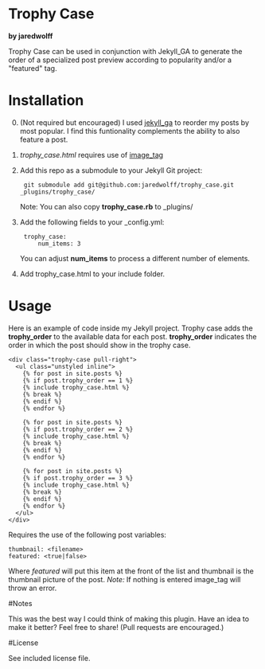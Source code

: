 Trophy Case
===========
**by jaredwolff**

Trophy Case can be used in conjunction with Jekyll_GA to generate the order of a specialized post preview 
according to popularity and/or a "featured" tag.

# Installation

0. (Not required but encouraged) I used [jekyll\_ga](https://github.com/developmentseed/jekyll-ga) to reorder my posts by most popular. I find this funtionality complements the ability to also feature a post.

1. _trophy\_case.html_ requires use of [image_tag](https://github.com/robwierzbowski/jekyll-image-tag)

2. Add this repo as a submodule to your Jekyll Git project:

        git submodule add git@github.com:jaredwolff/trophy_case.git _plugins/trophy_case/

    Note: You can also copy **trophy\_case.rb** to _plugins/

3. Add the following fields to your _config.yml:

        trophy_case:
            num_items: 3

    You can adjust **num_items** to process a different number of elements.

3. Add trophy\_case.html to your include folder.

# Usage

Here is an example of code inside my Jekyll project. Trophy case adds the **trophy\_order** to the available data for each post. **trophy\_order** indicates the order in which the post should show in the trophy case.

    <div class="trophy-case pull-right">
      <ul class="unstyled inline">
        {% for post in site.posts %}
        {% if post.trophy_order == 1 %}
        {% include trophy_case.html %}
        {% break %}
        {% endif %}
        {% endfor %}
        
        {% for post in site.posts %}
        {% if post.trophy_order == 2 %}
        {% include trophy_case.html %}
        {% break %}
        {% endif %}
        {% endfor %}
        
        {% for post in site.posts %}
        {% if post.trophy_order == 3 %}
        {% include trophy_case.html %}
        {% break %}
        {% endif %}
        {% endfor %}
      </ul>
    </div>

Requires the use of the following post variables:

    thumbnail: <filename>
    featured: <true|false>

Where _featured_ will put this item at the front of the list and thumbnail is the thumbnail picture of the post. _Note:_ If nothing is entered image\_tag will throw an error. 

#Notes

This was the best way I could think of making this plugin. Have an idea to make it better? Feel free to share! (Pull requests are encouraged.)

#License

See included license file.

